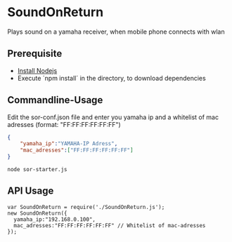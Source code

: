SoundOnReturn
=============

Plays sound on a yamaha receiver, when mobile phone connects with wlan

## Prerequisite
- [Install Nodejs](http://nodejs.org/)
- Execute ´npm install´ in the directory, to download dependencies

## Commandline-Usage

Edit the sor-conf.json file and enter you yamaha ip and a whitelist of mac adresses (format: "FF:FF:FF:FF:FF:FF")

```json
{
    "yamaha_ip":"YAMAHA-IP Adress",
	"mac_adresses":["FF:FF:FF:FF:FF:FF"]
}
```
    
    node sor-starter.js

  

## API Usage

    var SoundOnReturn = require('./SoundOnReturn.js');
    new SoundOnReturn({
      yamaha_ip:"192.168.0.100",
      mac_adresses:"FF:FF:FF:FF:FF:FF" // Whitelist of mac-adresses
    });
